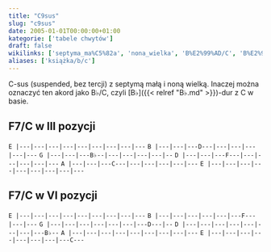 ```yaml
---
title: "C9sus"
slug: "c9sus"
date: 2005-01-01T00:00:00+01:00
kategorie: ['tabele chwytów']
draft: false
wikilinks: ['septyma_ma%C5%82a', 'nona_wielka', 'B%E2%99%AD/C', 'B%E2%99%AD']
aliases: ['książka/b/c']
---
```

C-sus (suspended, bez tercji) z septymą małą<!-- link nie odnosił się do niczego -->
i noną wielką<!-- link nie odnosił się do niczego -->. Inaczej można oznaczyć ten
akord jako B♭/C<!-- link nie odnosił się do niczego -->, czyli [B♭]({{< relref "B♭.md" >}})-dur z C w
basie.

## F7/C w III pozycji

`E |---|---|---|---|---|---|---|---|---`
`B |---|---|---D---|---|---|---|---|---`
`G |---|---|---B♭--|---|---|---|---|--`
`D |---|---|---F---|---|---|---|---|---`
`A |---|---|---C---|---|---|---|---|---`
`E |---|---|---|---|---|---|---|---|---`

## F7/C w VI pozycji

`E |---|---|---|---|---|---|---|---|---`
`B |---|---|---|---|---|---F---|---|---`
`G |---|---|---|---|---|---|---D---|--`
`D |---|---|---|---|---|---|---|---B♭--`
`A |---|---|---|---|---|---|---|---|---`
`E |---|---|---|---|---|---|---|---C---`

